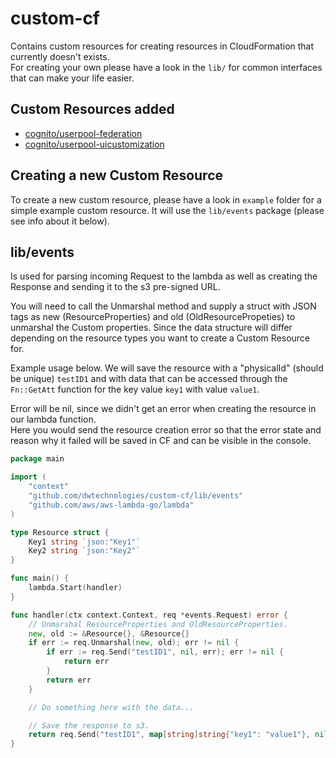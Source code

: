 # custom-cf

Contains custom resources for creating resources in CloudFormation that currently doesn't exists.  
For creating your own please have a look in the `lib/` for common interfaces that can make your
life easier.

## Custom Resources added

- [cognito/userpool-federation](cognito/userpool-federation)
- [cognito/userpool-uicustomization](cognito/userpool-uicustomization)

## Creating a new Custom Resource

To create a new custom resource, please have a look in `example` folder for a simple example custom resource.
It will use the `lib/events` package (please see info about it below).

## lib/events

Is used for parsing incoming Request to the lambda as well as creating the Response and sending it
to the s3 pre-signed URL.

You will need to call the Unmarshal method and supply a struct with JSON tags as new (ResourceProperties)
and old (OldResourcePropeties) to unmarshal the Custom properties. Since the data structure will differ depending on the
resource types you want to create a Custom Resource for.

Example usage below.
We will save the resource with a "physicalId" (should be unique) `testID1` and with data that can be
accessed through the `Fn::GetAtt` function for the key value `key1` with value `value1`.

Error will be nil, since we didn't get an error when creating the resource in our lambda function.  
Here you would send the resource creation error so that the error state and reason why it failed
will be saved in CF and can be visible in the console.

```go
package main

import (
    "context"
    "github.com/dwtechnologies/custom-cf/lib/events"
    "github.com/aws/aws-lambda-go/lambda"
)

type Resource struct {
    Key1 string `json:"Key1"`
    Key2 string `json:"Key2"`
}

func main() {
    lambda.Start(handler)
}

func handler(ctx context.Context, req *events.Request) error {
    // Unmarshal ResourceProperties and OldResourceProperties.
    new, old := &Resource{}, &Resource{}
    if err := req.Unmarshal(new, old); err != nil {
        if err := req.Send("testID1", nil, err); err != nil {
            return err
        }
        return err
    }

    // Do something here with the data...

    // Save the response to s3.
    return req.Send("testID1", map[string]string{"key1": "value1"}, nil)
}
```
